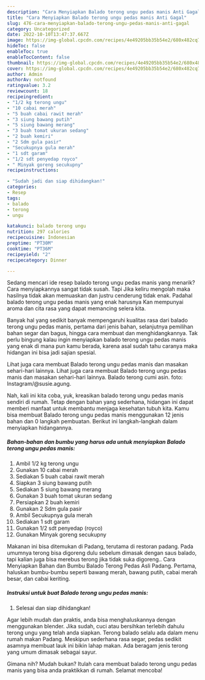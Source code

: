 ```yaml
---
description: "Cara Menyiapkan Balado terong ungu pedas manis Anti Gagal"
title: "Cara Menyiapkan Balado terong ungu pedas manis Anti Gagal"
slug: 476-cara-menyiapkan-balado-terong-ungu-pedas-manis-anti-gagal
category: Uncategorized
date: 2022-10-10T13:47:37.667Z
image: https://img-global.cpcdn.com/recipes/4e49205bb35b54e2/680x482cq70/balado-terong-ungu-pedas-manis-foto-resep-utama.jpg
hideToc: false
enableToc: true
enableTocContent: false
thumbnail: https://img-global.cpcdn.com/recipes/4e49205bb35b54e2/680x482cq70/balado-terong-ungu-pedas-manis-foto-resep-utama.jpg
cover: https://img-global.cpcdn.com/recipes/4e49205bb35b54e2/680x482cq70/balado-terong-ungu-pedas-manis-foto-resep-utama.jpg
author: Admin
authorAv: notfound
ratingvalue: 3.2
reviewcount: 18
recipeingredient:
- "1/2 kg terong ungu"
- "10 cabai merah"
- "5 buah cabai rawit merah"
- "3 siung bawang putih"
- "5 siung bawang merang"
- "3 buah tomat ukuran sedang"
- "2 buah kemiri"
- "2 Sdm gula pasir"
- "Secukupnya gula merah"
- "1 sdt garam"
- "1/2 sdt penyedap royco"
- " Minyak goreng secukupny"
recipeinstructions:

- "Sudah jadi dan siap dihidangkan!"
categories:
- Resep
tags:
- balado
- terong
- ungu

katakunci: balado terong ungu 
nutrition: 297 calories
recipecuisine: Indonesian
preptime: "PT30M"
cooktime: "PT36M"
recipeyield: "2"
recipecategory: Dinner

---
```



Sedang mencari ide resep balado terong ungu pedas manis yang menarik? Cara menyiapkannya sangat tidak susah. Tapi Jika keliru mengolah maka hasilnya tidak akan memuaskan dan justru cenderung tidak enak. Padahal balado terong ungu pedas manis yang enak harusnya Kan mempunyai aroma dan cita rasa yang dapat memancing selera kita.


Banyak hal yang sedikit banyak mempengaruhi kualitas rasa dari balado terong ungu pedas manis, pertama dari jenis bahan, selanjutnya pemilihan bahan segar dan bagus, hingga cara membuat dan menghidangkannya. Tak perlu bingung kalau ingin menyiapkan balado terong ungu pedas manis yang enak di mana pun kamu berada, karena asal sudah tahu caranya maka hidangan ini bisa jadi sajian spesial.

Lihat juga cara membuat Balado terong ungu pedas manis dan masakan sehari-hari lainnya. Lihat juga cara membuat Balado terong ungu pedas manis dan masakan sehari-hari lainnya. Balado terong cumi asin. foto: Instagram/@susie.agung.


Nah, kali ini kita coba, yuk, kreasikan balado terong ungu pedas manis sendiri di rumah. Tetap dengan bahan yang sederhana, hidangan ini dapat memberi manfaat untuk membantu menjaga kesehatan tubuh kita. Kamu bisa membuat Balado terong ungu pedas manis menggunakan 12 jenis bahan dan 0 langkah pembuatan. Berikut ini langkah-langkah dalam menyiapkan hidangannya.

<!--inarticleads1-->

##### Bahan-bahan dan bumbu yang harus ada untuk menyiapkan Balado terong ungu pedas manis:

1. Ambil 1/2 kg terong ungu
1. Gunakan 10 cabai merah
1. Sediakan 5 buah cabai rawit merah
1. Siapkan 3 siung bawang putih
1. Sediakan 5 siung bawang merang
1. Gunakan 3 buah tomat ukuran sedang
1. Persiapkan 2 buah kemiri
1. Gunakan 2 Sdm gula pasir
1. Ambil Secukupnya gula merah
1. Sediakan 1 sdt garam
1. Gunakan 1/2 sdt penyedap (royco)
1. Gunakan  Minyak goreng secukupny


Makanan ini bisa ditemukan di Padang, terutama di restoran padang. Pada umumnya terong bisa digoreng dulu sebelum dimasak dengan saus balado, tapi kalian juga bisa merebus terong jika tidak suka digoreng.. Cara Menyiapkan Bahan dan Bumbu Balado Terong Pedas Asli Padang. Pertama, haluskan bumbu-bumbu seperti bawang merah, bawang putih, cabai merah besar, dan cabai keriting. 

<!--inarticleads2-->

##### Instruksi untuk buat Balado terong ungu pedas manis:


1. Selesai dan siap dihidangkan!

Agar lebih mudah dan praktis, anda bisa menghaluskannya dengan menggunakan blender. Jika sudah, cuci atau bersihkan terlebih dahulu terong ungu yang telah anda siapkan. Terong balado selalu ada dalam menu rumah makan Padang. Meskipun sederhana rasa segar, pedas sedikit asamnya membuat lauk ini bikin lahap makan. Ada beragam jenis terong yang umum dimasak sebagai sayur. 

Gimana nih? Mudah bukan? Itulah cara membuat balado terong ungu pedas manis yang bisa anda praktikkan di rumah. Selamat mencoba!
